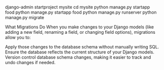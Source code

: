 django-admin startproject mysite
cd mysite
python manage.py startapp food
python manage.py startapp food
python manage.py runserver
python manage.py migrate


What Migrations Do
When you make changes to your Django models (like adding a new field, renaming a field, or changing field options), migrations allow you to:

Apply those changes to the database schema without manually writing SQL.
Ensure the database reflects the current structure of your Django models.
Version control database schema changes, making it easier to track and undo changes if needed.